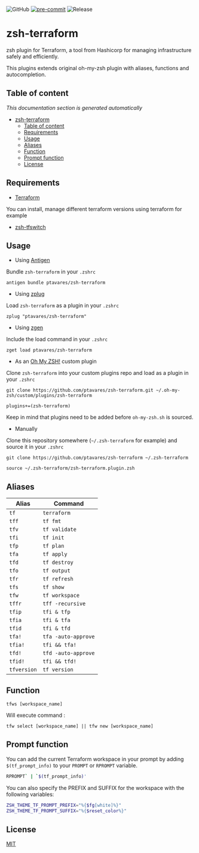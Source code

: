 ![GitHub](https://img.shields.io/github/license/ptavares/zsh-terraform)
[![pre-commit](https://img.shields.io/badge/pre--commit-enabled-brightgreen?logo=pre-commit&logoColor=white)](https://github.com/pre-commit/pre-commit)
![Release](https://img.shields.io/badge/Release_version-0.0.0-blue)

# zsh-terraform

zsh plugin for Terraform, a tool from Hashicorp for managing infrastructure safely and efficiently.

This plugins extends original oh-my-zsh plugin with aliases, functions and autocompletion.

## Table of content

_This documentation section is generated automatically_

<!--TOC-->

- [zsh-terraform](#zsh-terraform)
  - [Table of content](#table-of-content)
  - [Requirements](#requirements)
  - [Usage](#usage)
  - [Aliases](#aliases)
  - [Function](#function)
  - [Prompt function](#prompt-function)
  - [License](#license)

<!--TOC-->

## Requirements

- [Terraform](https://terraform.io/)

You can install, manage different terraform versions using terraform for example

- [zsh-tfswitch](https://github.com/ptavares/zsh-tfswitch)

## Usage

- Using [Antigen](https://github.com/zsh-users/antigen)

Bundle `zsh-terraform` in your `.zshrc`

```shell script
antigen bundle ptavares/zsh-terraform
```

- Using [zplug](https://github.com/b4b4r07/zplug)

Load `zsh-terraform` as a plugin in your `.zshrc`

```shell script
zplug "ptavares/zsh-terraform"
```

- Using [zgen](https://github.com/tarjoilija/zgen)

Include the load command in your `.zshrc`

```shell script
zget load ptavares/zsh-terraform
```

- As an [Oh My ZSH!](https://github.com/robbyrussell/oh-my-zsh) custom plugin

Clone `zsh-terraform` into your custom plugins repo and load as a plugin in your `.zshrc`

```shell script
git clone https://github.com/ptavares/zsh-terraform.git ~/.oh-my-zsh/custom/plugins/zsh-terraform
```

```shell script
plugins+=(zsh-terraform)
```

Keep in mind that plugins need to be added before `oh-my-zsh.sh` is sourced.

- Manually

Clone this repository somewhere (`~/.zsh-terraform` for example) and source it in your `.zshrc`

```shell script
git clone https://github.com/ptavares/zsh-terraform ~/.zsh-terraform
```

```shell script
source ~/.zsh-terraform/zsh-terraform.plugin.zsh
```


## Aliases

| Alias       | Command              |
| ----------- | -------------------- |
| `tf`        | `terraform`          |
| `tff`       | `tf fmt`             |
| `tfv`       | `tf validate`        |
| `tfi`       | `tf init`            |
| `tfp`       | `tf plan`            |
| `tfa`       | `tf apply`           |
| `tfd`       | `tf destroy`         |
| `tfo`       | `tf output`          |
| `tfr`       | `tf refresh`         |
| `tfs`       | `tf show`            |
| `tfw`       | `tf workspace`       |
| `tffr`      | `tff -recursive`     |
| `tfip`      | `tfi & tfp`          |
| `tfia`      | `tfi & tfa`          |
| `tfid`      | `tfi & tfd`          |
| `tfa!`      | `tfa -auto-approve`  |
| `tfia!`     | `tfi && tfa!`        |
| `tfd!`      | `tfd -auto-approve`  |
| `tfid!`     | `tfi && tfd!`        |
| `tfversion` | `tf version`         |

## Function

`tfws [workspace_name]`

Will execute command :

`tfw select [workspace_name] || tfw new [workspace_name]`

## Prompt function

You can add the current Terraform workspace in your prompt by adding `$(tf_prompt_info)`
to your `PROMPT` or `RPROMPT` variable.

```sh
RPROMPT` | `$(tf_prompt_info)'
```

You can also specify the PREFIX and SUFFIX for the workspace with the following variables:

```sh
ZSH_THEME_TF_PROMPT_PREFIX="%{$fg[white]%}"
ZSH_THEME_TF_PROMPT_SUFFIX="%{$reset_color%}"
```

## License

[MIT](LICENCE)
